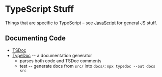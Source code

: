 # TypeScript Stuff

Things that are specific to TypeScript – see [JavaScript](../javascript/) for general JS stuff.

## Documenting Code

- [TSDoc](https://github.com/microsoft/tsdoc)
- [TypeDoc](https://typedoc.org) -- a documentation generator
  - parses both code and TSDoc comments
  - test -- generate docs from `src/` into `docs/`: `npx typedoc --out docs src`
